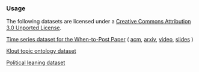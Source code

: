 ### Usage ###
The following datasets are licensed under a [Creative Commons Attribution 3.0 Unported License](http://creativecommons.org/licenses/by/3.0/).

[Time series dataset for the When-to-Post Paper](when_to_post/README.md)    ( [acm](http://dl.acm.org/citation.cfm?id=2783258.2788584), [arxiv](http://arxiv.org/abs/1506.02089), [video](https://www.youtube.com/watch?v=RN7z6W_EwqM), [slides](http://www.slideshare.net/sofrasofra/bids2015-when-to-post-on-social-media-2) )

[Klout topic ontology dataset](klout_topic_ontology/README.md)

[Political leaning dataset](political_leaning/README.md)